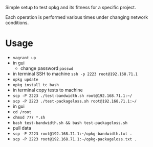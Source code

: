 Simple setup to test opkg and its fitness for a specific project.

Each operation is performed various times under changing network conditions.

# Usage

* `vagrant up`
* in gui
  * change password `passwd`
* in terminal SSH to machine `ssh -p 2223 root@192.168.71.1`
 * `opkg update`
 * `opkg install tc bash`
* in terminal copy tests to machine
 * `scp -P 2223 ./test-bandwidth.sh root@192.168.71.1:~/`
 * `scp -P 2223 ./test-packageloss.sh root@192.168.71.1:~/`
* in gui
 * `cd /root`
 * `chmod 777 *.sh`
 * `bash test-bandwidth.sh && bash test-packageloss.sh`
* pull data
 * `scp -P 2223 root@192.168.71.1:~/opkg-bandwidth.txt .`
 * `scp -P 2223 root@192.168.71.1:~/opkg-packageloss.txt .`
